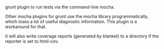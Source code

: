 grunt plugin to run tests via the command-line mocha.

Other mocha plugins for grunt use the mocha library
programmatically, which loses a lot of useful
diagnostic information. This plugin is a workaround
for that.

It will also write coverage reports (generated by
blanket) to a directory if the reporter is set to
html-cov.
